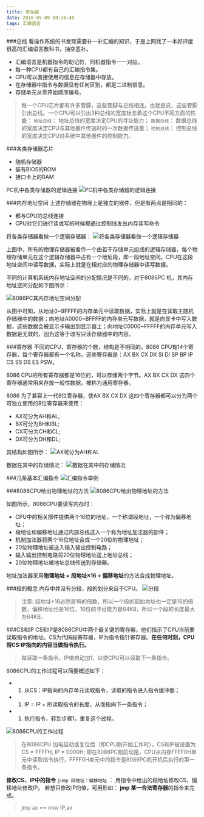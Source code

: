 ```yaml
---
title: 寄存器
date: 2016-05-09 00:26:48
tags: 汇编语言
---
```

###总线
看操作系统的书发现需要补一补汇编的知识，于是上网找了一本好评度很高的汇编语言教科书，抽空恶补。

- 汇编语言是机器指令的助记符，同机器指令一一对应。
- 每一种CPU都有自己的汇编指令集。
- CPU可以直接使用的信息在存储器中存放。
- 在存储器中指令与数据没有任何区别，都是二进制信息。
- 存储单元从零开始顺序编号。


>每一个CPU芯片都有许多管脚，这些管脚与总线相连。也就是说，这些管脚引出总线。一个CPU可以引出3种总线的宽度标志着这个CPU不同方面的性能：
>`地址总线`： 地址总线的宽度决定CPU的寻址能力；
>`数据总线`： 数据总线的宽度决定CPU与其他器件传送时的一次数据传送量；
>`控制总线`： 控制总线的宽度决定CPU对系统中其他器件的控制能力。

###各类存储器芯片

- 随机存储器
- 装有BIOS的ROM
- 接口卡上的RAM

PC机中各类存储器的逻辑连接
![PC机中各类存储器的逻辑连接][1]

###内存地址空间
上述存储器在物理上是独立的器件，但是有两点是相同的：

- 都与CPU的总线连接
- CPU对它们进行读或写的时候都通过控制线发出内存读写命令

将各类存储器看做一个逻辑存储器：
![将各类存储器看做一个逻辑存储器][2]

上图中，所有的物理存储器被看作一个由若干存储单元组成的逻辑存储器，每个物理存储单元在这个逻辑存储器中占有一个地址段，即一段地址空间。CPU在这段地址空间中读写数据，实际上就是在相对应的物理存储器中读写数据。

不同的计算机系统内存地址空间的分配情况是不同的，对于8086PC 机，其内存地址空间分配如下图所示：

![8086PC其内存地址空间分配][3]

从图中可知，从地址0~9FFFF的内存单元中读取数据，实际上就是在读取主随机存储器中的数据；向地址A0000~BFFFF的内存单元写数据，就是向显卡中写入数据，这些数据会被显示卡输出到显示器上；向地址C0000~FFFFF的内存单元写入数据是无效的，因为这等于改写只读存储器中的内容。

###寄存器
不同的CPU，寄存器的个数，结构是不相同的。8086 CPU有14个寄存器，每个寄存器都有一个名称，这些寄存器是：AX BX CX DX SI DI SP BP IP CS SS DS ES PSW。

8086 CPU的所有寄存器都是16位的，可以存储两个字节。AX BX CX DX 这四个寄存器通常用来存放一般性数据，被称为通用寄存器。

8086 为了兼容上一代8位寄存器，使AX BX  CX DX 这四个寄存器都可以分为两个可独立使用的8位寄存器来使用：

- AX可分为AH和AL;
- BX可分为BH和BL;
- CX可分为CH和CL;
- DX可分为DH和DL;

其结构如图所示：
![AX可分为AH和AL][4]

数据在其中的存储情况：
![数据在其中的存储情况][5]

###几条基本汇编指令
![汇编指令举例][6]

###8086CPU给出物理地址的方法
![8086CPU给出物理地址的方法][7]

如图所示，8086CPU要读写内存时：

- CPU中的相关部件提供两个16位的地址，一个称谓段地址，一个称为偏移地址；
- 段地址和偏移地址通过内部总线送入一个称为地址加法器的部件；
- 机制加法器将两个16位地址合成一个20位的物理地址；
- 20位物理地址被送入输入输出控制电路；
- 输入输出控制电路将20位物理地址送上地址总线；
- 20位物理地址被地址总线传送到存储器。

地址加法器采用**物理地址 = 段地址×16 + 偏移地址**的方法合成物理地址。

###段的概念
内存中并没有分段，段的划分来自于CPU。
![分段][8]

>注意: 段地址×16必然是16的倍数，所以一个段的起始地址也一定是16的倍数，偏移地址也是16位，16位的寻址能力是64KB，所以一个段的长度最大为64KB。

###CS和IP
CS和IP是8086CPU中两个最关键的寄存器，他们指示了CPU当前要读取指令的地址。CS为代码段寄存器，IP为指令指针寄存器。**在任何时刻，CPU将CS:IP指向的内容当做指令执行。**
>每读取一条指令，IP值自动加1，以使CPU可以读取下一条指令。

8086CPU的工作过程可以简要概述如下：

- 1. 从CS：IP指向的内存单元读取指令，读取的指令进入指令缓冲器；
- 1. IP = IP + 所读取指令的长度，从而指向下一条指令；
- 1. 执行指令，转到步骤1，重复这个过程。

![8086CPU的工作过程][9]

>在8086CPU 加电启动或复位后（即CPU刚开始工作时），CS和IP被设置为CS = FFFFH, IP = 0000H; 即在8086PC刚启动是，CPU从内存FFFF0H单元中读取指令执行，FFFF0H单元中的指令是8086PC机开机后执行的第一条指令。

**修改CS、IP中的指令**
`jump 段地址：偏移地址` ： 用指令中给出的段地址修改CS，偏移地址修改IP。
若想只修改IP的值，可用形如： **jmp 某一合法寄存器**的指令来完成。
> jmp ax == mov IP,ax


[1]: http://static.zybuluo.com/guoxs/8mo43da65qx4g2n5pfswerz7/1.png
[2]: http://static.zybuluo.com/guoxs/wp7yvs8o4anzz0ub3rhmq867/2.png
[3]: http://static.zybuluo.com/guoxs/rh19kh5t9g9v8twppajm493n/3.png
[4]: http://static.zybuluo.com/guoxs/i6yzffmb619xm4g7un9ss17z/4.png
[5]: http://static.zybuluo.com/guoxs/nit10xycos27yqd1geozhpsv/5.png
[6]: http://static.zybuluo.com/guoxs/s8fs1a36j9bkpblnwgp3rrzr/6.png
[7]: http://static.zybuluo.com/guoxs/lha4s7n5oioew4ls70czmv0x/7.png
[8]: http://static.zybuluo.com/guoxs/ea243l2n4m0saoq3boab1rsy/8.png
[9]: http://static.zybuluo.com/guoxs/3wtz8y4af623bq7y8hepr4sm/9.png